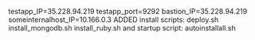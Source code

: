 testapp_IP=35.228.94.219
testapp_port=9292
bastion_IP=35.228.94.219
someinternalhost_IP=10.166.0.3
ADDED install scripts:
deploy.sh
install_mongodb.sh
install_ruby.sh
and startup script:
autoinstallall.sh
